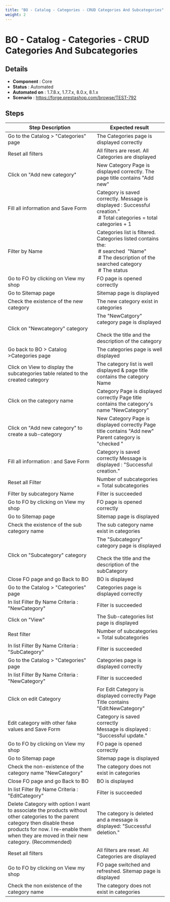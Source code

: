 ```yaml
---
title: "BO - Catalog - Categories - CRUD Categories And Subcategories"
weight: 2
---
```


# BO - Catalog - Categories - CRUD Categories And Subcategories
## Details
* **Component** : Core
* **Status** : Automated
* **Automated on** : 1.7.8.x, 1.7.7.x, 8.0.x, 8.1.x
* **Scenario** : https://forge.prestashop.com/browse/TEST-792

## Steps
| Step Description | Expected result |
| ----- | ----- |
| Go to the Catalog > "Categories" page | The Categories page is displayed correctly |
| Reset all filters | All filters are reset. All Categories are displayed |
| Click on "Add new category" | New Category Page is displayed correctly. The page title contains "Add new" |
| Fill all information and Save Form | Category is saved correctly. Message is displayed : Successful creation."<br> # Total categories = total categories + 1 |
| Filter by Name | Categories list is filtered. Categories listed contains the:<br> # searched  "Name"<br> # The description of the searched category<br> # The status |
| Go to FO by clicking on View my shop | FO page is opened correctly |
| Go to Sitemap page | Sitemap page is displayed |
| Check the existence of the new category | The new category exist in categories |
| Click on "Newcategory" category | The "NewCatgory" category page is displayed<br><br>Check the title and the description of the category |
| Go back to BO > Catalog >Categories page | The categories page is well displayed |
| Click on View to display the subcategories table related to the created category | The category list is well displayed & page title contains the category Name |
| Click on the category name | Category Page is displayed correctly Page title contains the category's name "NewCategory" |
| Click on "Add new category" to create a sub-category | New Category Page is displayed correctly Page title contains "Add new" Parent category is "checked " |
| Fill all information : and Save Form | Category is saved correctly Message is displayed : "Successful creation." |
| Reset all Filter | Number of subcategories = Total subcategories |
| Filter by subcategory Name | Filter is succeeded |
| Go to FO by clicking on View my shop | FO page is opened correctly |
| Go to Sitemap page | Sitemap page is displayed |
| Check the existence of the sub category name | The sub category name exist in categories |
| Click on "Subcategory" category | The "Subcategory" category page is displayed<br><br>Check the title and the description of the subCategory |
| Close FO page and go Back to BO | BO is displayed |
| Go to the Catalog > "Categories" page | Categories page is displayed correctly |
| In list Filter By Name Criteria : "NewCategory" | Filter is succeeded |
| Click on "View" | The Sub-categories list page is displayed |
| Rest filter | Number of subcategories = Total subcategories |
| In list Filter By Name Criteria : "SubCategory" | Filter is succeeded |
| Go to the Catalog > "Categories" page | Categories page is displayed correctly |
| In list Filter By Name Criteria : "NewCategory" | Filter is succeeded |
| Click on edit Category | For Edit Category is displayed correctly Page Title contains "Edit:NewCategory" |
| Edit category with other fake values and Save Form | Category is saved correctly<br>Message is displayed : "Successful update." |
| Go to FO by clicking on View my shop | FO page is opened correctly |
| Go to Sitemap page | Sitemap page is displayed |
| Check the non-existence of the category name "NewCategory" | The category does not exist in categories |
| Close FO page and go Back to BO | BO is displayed |
| In list Filter By Name Criteria : "EditCategory" | Filter is succeeded |
| Delete Category with option I want to associate the products without other categories to the parent category then disable these products for now. I re-enable them when they are moved in their new category. (Recommended) | The category is deleted and a message is displayed: "Successful deletion." |
| Reset all filters | All filters are reset. All Categories are displayed |
| Go to FO by clicking on View my shop | FO page switched and refreshed. Sitemap page is displayed |
| Check the non existence of the category name | The category does not exist in categories |
